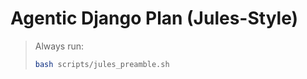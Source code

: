 # Agentic Django Plan (Jules-Style)

> Always run:
>
> ```bash
> bash scripts/jules_preamble.sh
> ```
